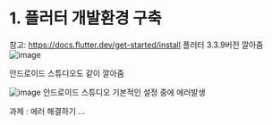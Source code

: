 # 1. 플러터 개발환경 구축
참고: https://docs.flutter.dev/get-started/install
플러터 3.3.9버전 깔아줌
![image](https://user-images.githubusercontent.com/101008357/204075422-99e21c82-c268-4526-86e2-67406e7c3cdb.png)

안드로이드 스튜디오도 같이 깔아줌

![image](https://user-images.githubusercontent.com/101008357/204075390-7f550cf7-78ed-4687-98f0-35703aaae708.png)
안드로이드 스튜디오 기본적인 설정 중에 에러발생

과제 : 에러 해결하기 ...

